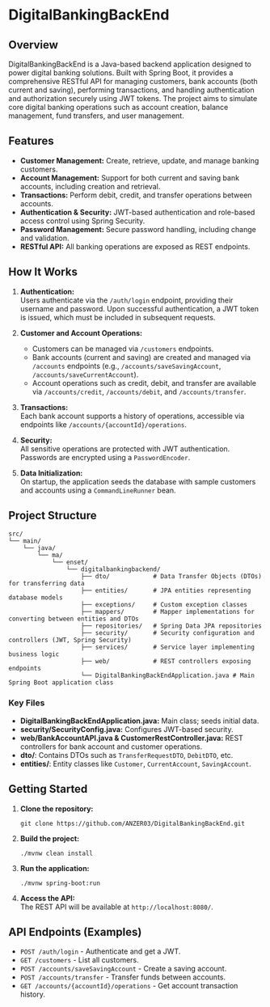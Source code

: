 # DigitalBankingBackEnd

## Overview

DigitalBankingBackEnd is a Java-based backend application designed to power digital banking solutions. Built with Spring Boot, it provides a comprehensive RESTful API for managing customers, bank accounts (both current and saving), performing transactions, and handling authentication and authorization securely using JWT tokens. The project aims to simulate core digital banking operations such as account creation, balance management, fund transfers, and user management.

## Features

- **Customer Management:** Create, retrieve, update, and manage banking customers.
- **Account Management:** Support for both current and saving bank accounts, including creation and retrieval.
- **Transactions:** Perform debit, credit, and transfer operations between accounts.
- **Authentication & Security:** JWT-based authentication and role-based access control using Spring Security.
- **Password Management:** Secure password handling, including change and validation.
- **RESTful API:** All banking operations are exposed as REST endpoints.

## How It Works

1. **Authentication:**  
   Users authenticate via the `/auth/login` endpoint, providing their username and password. Upon successful authentication, a JWT token is issued, which must be included in subsequent requests.

2. **Customer and Account Operations:**
    - Customers can be managed via `/customers` endpoints.
    - Bank accounts (current and saving) are created and managed via `/accounts` endpoints (e.g., `/accounts/saveSavingAccount`, `/accounts/saveCurrentAccount`).
    - Account operations such as credit, debit, and transfer are available via `/accounts/credit`, `/accounts/debit`, and `/accounts/transfer`.

3. **Transactions:**  
   Each bank account supports a history of operations, accessible via endpoints like `/accounts/{accountId}/operations`.

4. **Security:**  
   All sensitive operations are protected with JWT authentication. Passwords are encrypted using a `PasswordEncoder`.

5. **Data Initialization:**  
   On startup, the application seeds the database with sample customers and accounts using a `CommandLineRunner` bean.

## Project Structure

```
src/
└── main/
    └── java/
        └── ma/
            └── enset/
                └── digitalbankingbackend/
                    ├── dto/            # Data Transfer Objects (DTOs) for transferring data
                    ├── entities/       # JPA entities representing database models
                    ├── exceptions/     # Custom exception classes
                    ├── mappers/        # Mapper implementations for converting between entities and DTOs
                    ├── repositories/   # Spring Data JPA repositories
                    ├── security/       # Security configuration and controllers (JWT, Spring Security)
                    ├── services/       # Service layer implementing business logic
                    ├── web/            # REST controllers exposing endpoints
                    └── DigitalBankingBackEndApplication.java # Main Spring Boot application class
```

### Key Files

- **DigitalBankingBackEndApplication.java:** Main class; seeds initial data.
- **security/SecurityConfig.java:** Configures JWT-based security.
- **web/BankAccountAPI.java & CustomerRestController.java:** REST controllers for bank account and customer operations.
- **dto/**: Contains DTOs such as `TransferRequestDTO`, `DebitDTO`, etc.
- **entities/**: Entity classes like `Customer`, `CurrentAccount`, `SavingAccount`.

## Getting Started

1. **Clone the repository:**
   ```
   git clone https://github.com/ANZER03/DigitalBankingBackEnd.git
   ```

2. **Build the project:**
   ```
   ./mvnw clean install
   ```

3. **Run the application:**
   ```
   ./mvnw spring-boot:run
   ```

4. **Access the API:**  
   The REST API will be available at `http://localhost:8080/`.

## API Endpoints (Examples)

- `POST /auth/login` - Authenticate and get a JWT.
- `GET /customers` - List all customers.
- `POST /accounts/saveSavingAccount` - Create a saving account.
- `POST /accounts/transfer` - Transfer funds between accounts.
- `GET /accounts/{accountId}/operations` - Get account transaction history.
